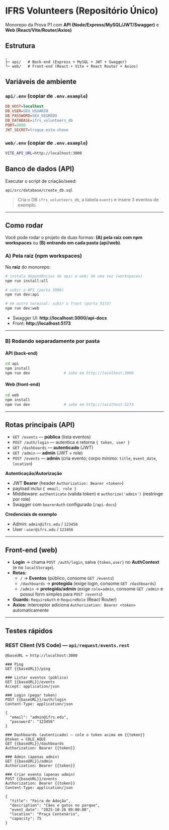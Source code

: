 ﻿# IFRS Volunteers (Repositório Único)

Monorepo da Prova P1 com **API (Node/Express/MySQL/JWT/Swagger)** e **Web (React/Vite/Router/Axios)**

## Estrutura

```
.
├─ api/   # Back-end (Express + MySQL + JWT + Swagger)
└─ web/   # Front-end (React + Vite + React Router + Axios)
```

## Variáveis de ambiente

### `api/.env` (copiar de `.env.example`)
```ini
DB_HOST=localhost
DB_USER=SEU_USUARIO
DB_PASSWORD=SEU_SEGREDO
DB_DATABASE=ifrs_volunteers_db
PORT=3000
JWT_SECRET=troque-esta-chave
```

### `web/.env` (copiar de `.env.example`)
```bash
VITE_API_URL=http://localhost:3000
```

## Banco de dados (API)
Executar o script de criação/seed:
```
api/src/database/create_db.sql
```
> Cria o DB `ifrs_volunteers_db`, a tabela `events` e insere 3 eventos de exemplo.

---

## Como rodar

Você pode rodar o projeto de duas formas: **(A) pela raiz com npm workspaces** ou **(B) entrando em cada pasta (api/web)**.

### A) Pela raiz (npm workspaces)

Na **raiz** do monorepo:

```bash
# instala dependências de api/ e web/ de uma vez (workspaces)
npm run install:all

# subir a API (porta 3000)
npm run dev:api

# em outro terminal: subir o front (porta 5173)
npm run dev:web
```

- Swagger UI: **http://localhost:3000/api-docs**
- Front: **http://localhost:5173**

---

### B) Rodando separadamente por pasta

#### API (back-end)
```bash
cd api
npm install
npm run dev               # sobe em http://localhost:3000
```

#### Web (front-end)
```bash
cd web
npm install
npm run dev               # sobe em http://localhost:5173
```

---

## Rotas principais (API)

- `GET /events` — **pública** (lista eventos)
- `POST /auth/login` — autentica e retorna `{ token, user }`
- `GET /dashboards` — **autenticado** (JWT)
- `GET /admin` — **admin** (JWT + role)
- `POST /events` — **admin** (cria evento; corpo mínimo: `title`, `event_date`, `location`)

**Autenticação/Autorização**
- JWT **Bearer** (header `Authorization: Bearer <token>`)
- payload inclui `{ email, role }`
- Middleware: `authenticate` (valida token) e `authorize('admin')` (restringe por role)
- Swagger com `bearerAuth` configurado (`/api-docs`)

**Credenciais de exemplo**
- Admin: `admin@ifrs.edu` / `123456`
- User : `user@ifrs.edu`  / `123456`

---

## Front-end (web)

- **Login** → chama `POST /auth/login`, salva `{token,user}` no **AuthContext** (e no `localStorage`).
- **Rotas:**
  - `/` → **Eventos** (público, consome `GET /events`)
  - `/dashboards` → **protegida** (exige login, consome `GET /dashboards`)
  - `/admin` → **protegida/admin** (exige `role=admin`, consome `GET /admin` e possui form simples para `POST /events`)
- **Guards:** `RequireAuth` e `RequireRole` (React Router)  
- **Axios:** interceptor adiciona `Authorization: Bearer <token>` automaticamente

---

## Testes rápidos

### REST Client (VS Code) — `api/request/events.rest`
```
@baseURL = http://localhost:3000

### Ping
GET {{baseURL}}/ping

### Listar eventos (público)
GET {{baseURL}}/events
Accept: application/json

### Login (pegar token)
POST {{baseURL}}/auth/login
Content-Type: application/json

{
  "email": "admin@ifrs.edu",
  "password": "123456"
}

### Dashboards (autenticado) — cole o token acima em {{token}}
@token = COLE_AQUI
GET {{baseURL}}/dashboards
Authorization: Bearer {{token}}

### Admin (apenas admin)
GET {{baseURL}}/admin
Authorization: Bearer {{token}}

### Criar evento (apenas admin)
POST {{baseURL}}/events
Authorization: Bearer {{token}}
Content-Type: application/json

{
  "title": "Feira de Adoção",
  "description": "Cães e gatos no parque",
  "event_date": "2025-10-26 09:00:00",
  "location": "Praça Centenário",
  "capacity": 75
}
```
